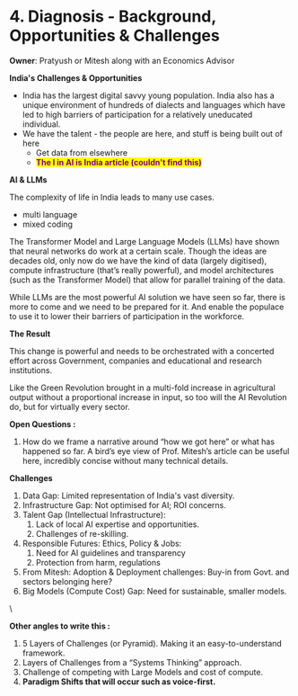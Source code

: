 # 4. Diagnosis - Background, Opportunities & Challenges

**Owner**: Pratyush or Mitesh along with an Economics Advisor

**India's Challenges & Opportunities**

* India has the largest digital savvy young population. India also has a unique environment of hundreds of dialects and languages which have led to high barriers of participation for a relatively uneducated individual.
* We have the talent - the people are here, and stuff is being built out of here
  * Get data from elsewhere&#x20;
  * <mark style="color:purple;">**The I in AI is India article (couldn't find this)**</mark>



**AI & LLMs**

The complexity of life in India leads to many use cases.&#x20;

* multi language
* mixed coding

The Transformer Model and Large Language Models (LLMs) have shown that neural networks do work at a certain scale. Though the ideas are decades old, only now do we have the kind of data (largely digitised), compute infrastructure (that’s really powerful), and model architectures (such as the Transformer Model) that allow for parallel training of the data.&#x20;

While LLMs are the most powerful AI solution we have seen so far, there is more to come and we need to be prepared for it. And enable the populace to use it to lower their barriers of participation in the workforce.



**The Result**

This change is powerful and needs to be orchestrated with a concerted effort across Government, companies and educational and research institutions.

Like the Green Revolution brought in a multi-fold increase in agricultural output without a proportional increase in input, so too will the AI Revolution do, but for virtually every sector.



**Open Questions :**&#x20;

1. How do we frame a narrative around “how we got here” or what has happened so far. A bird’s eye view of Prof. Mitesh’s article can be useful here, incredibly concise without many technical details.



**Challenges**

1. Data Gap: Limited representation of India's vast diversity.
2. Infrastructure Gap: Not optimised for AI; ROI concerns.
3. Talent Gap (Intellectual Infrastructure):&#x20;
   1. Lack of local AI expertise and opportunities.
   2. Challenges of re-skilling.&#x20;
4. Responsible Futures: Ethics, Policy & Jobs:&#x20;
   1. Need for AI guidelines and transparency
   2. Protection from harm, regulations
5. From Mitesh: Adoption & Deployment challenges: Buy-in from Govt. and sectors belonging here?
6. Big Models (Compute Cost) Gap: Need for sustainable, smaller models.

\




**Other angles to write this :**&#x20;

1. 5 Layers of Challenges (or Pyramid). Making it an easy-to-understand framework.
2. Layers of Challenges from a “Systems Thinking” approach.
3. Challenge of competing with Large Models and cost of compute.
4. **Paradigm Shifts that will occur such as voice-first.**
